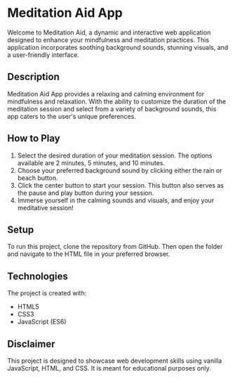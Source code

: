 # Meditation Aid App

Welcome to Meditation Aid, a dynamic and interactive web application designed to enhance your mindfulness and meditation practices. This application incorporates soothing background sounds, stunning visuals, and a user-friendly interface.

## Description 

Meditation Aid App provides a relaxing and calming environment for mindfulness and relaxation. With the ability to customize the duration of the meditation session and select from a variety of background sounds, this app caters to the user's unique preferences.

## How to Play

1. Select the desired duration of your meditation session. The options available are 2 minutes, 5 minutes, and 10 minutes.
2. Choose your preferred background sound by clicking either the rain or beach button.
3. Click the center button to start your session. This button also serves as the pause and play button during your session.
4. Immerse yourself in the calming sounds and visuals, and enjoy your meditative session!

## Setup 

To run this project, clone the repository from GitHub. Then open the folder and navigate to the HTML file in your preferred browser.

## Technologies

The project is created with:
- HTML5
- CSS3
- JavaScript (ES6)

## Disclaimer 

This project is designed to showcase web development skills using vanilla JavaScript, HTML, and CSS. It is meant for educational purposes only.
